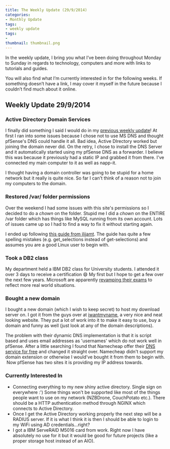```yaml
---
title: The Weekly Update (29/9/2014)
categories:
- Monthly Update
tags:
- weekly update
tags:
- 
thumbnail: thumbnail.png
---
```


In the weekly update, I bring you what I’ve been doing throughout Monday to Sunday in regards to technology, computers and more with links to tutorials and guides.

You will also find what I’m currently interested in for the following weeks. If something doesn’t have a link, I may cover it myself in the future because I couldn’t find much about it online.

<!-- more -->

## Weekly Update 29/9/2014

### Active Directory Domain Services

I finally did something I said I would do in my [previous weekly update](/weekly-update-2292014/)! At first I ran into some issues because I chose not to use MS DNS and thought pfSense's DNS could handle it all. Bad idea, Active DIrectory worked but joining the domain never did. On the retry, I chose to install the DNS Server and it automatically started using my pfSense DNS as a forwarder. I believe this was because it previously had a static IP and grabbed it from there. I've connected my main computer to it as well as napp-it.

I thought having a domain controller was going to be stupid for a home network but it really is quite nice. So far I can't think of a reason not to join my computers to the domain.

### Restored /var/ folder permissions

Over the weekend I had some issues with this site's permissions so I decided to do a _chown_ on the folder. Stupid me I did a _chown_ on the ENTIRE /var folder which has things like MySQL running from its own account. Lots of issues came up so I had to find a way to fix it without starting again.

I ended up following [this guide from ilijamt](http://blog.matoski.com/articles/debian-restore-var-ownership-permissions/). The guide has quite a few spelling mistakes (e.g. get_selections instead of get-selections) and assumes you are a good Linux user to begin with.

### Took a DB2 class

My department held a IBM DB2 class for University students. I attended it over 3 days to receive a certification :smile: My first but I hope to get a few over the next few years. Microsoft are apparently [revamping their exams](http://windowsitpro.com/cloud/microsoft-expands-its-outsourced-certifications-contract-pearson-online-exams) to reflect more real world situations.

### Bought a new domain

I bought a new domain (which I wish to keep secret) to host my download server on. I got it from the guys over at [iwantmyname](https://iwantmyname.com/), a very nice and neat looking website. They put a lot of work into it to make it easy to use, buy a domain and funny as well (just look at any of the domain descriptions).

The problem with their dynamic DNS implementation is that it is script based and uses email addresses as 'usernames' which do not work well in pfSense. After a little searching I found that Namecheap offer their [DNS service for free](https://www.namecheap.com/domains/freedns.aspx) and changed it straight over. Namecheap didn't support my domain extension or otherwise I would've bought it from them to begin with.  Now pfSense has two sites it is providing my IP address towards.

### Currently Interested In

* Connecting everything to my new shiny active directory. Single sign on everywhere :') Some things won't be supported like most of the things people want to use on my network (NZBDrone, CouchPotato etc.). There should be a HTTP authentication method through NGINX which connects to Active Directory.
* Once I get the Active Directory working properly the next step will be a RADIUS server. If it is what I think it is then I should be able to login to my WiFi using AD credentials...right?
* I got a IBM ServeRAID M5016 card from work. Right now I have absolutely no use for it but it would be good for future projects (like a proper storage host instead of an AIO).
